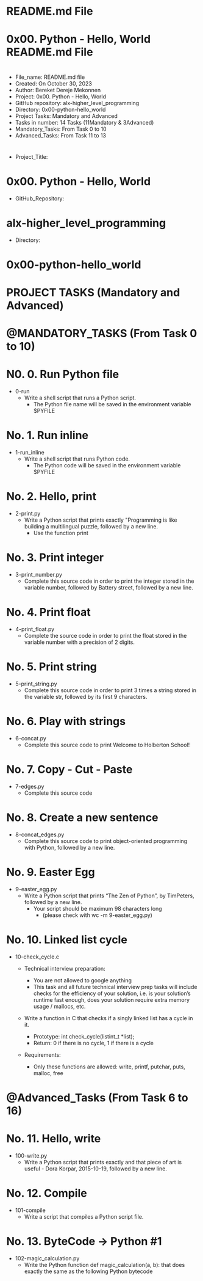 # README.md File
  # 0x00. Python - Hello, World README.md File

#
* File_name: README.md file
* Created: On October 30, 2023
* Author: Bereket Dereje Mekonnen
* Project: 0x00. Python - Hello, World
* GitHub repository: alx-higher_level_programming
* Directory: 0x00-python-hello_world
* Project Tasks: Mandatory and Advanced
* Tasks in number: 14 Tasks (11Mandatory & 3Advanced)
* Mandatory_Tasks: From Task 0 to 10
* Advanced_Tasks: From Task 11 to 13

#                            



* Project_Title:
#                 0x00. Python - Hello, World


* GitHub_Repository:
#                 alx-higher_level_programming


* Directory:
#                  0x00-python-hello_world





# PROJECT TASKS (Mandatory and Advanced)


# @MANDATORY_TASKS (From Task 0 to 10)


# N0. 0. Run Python file
  * 0-run
    * Write a shell script that runs a Python script.
      * The Python file name will be saved in the environment variable $PYFILE

# No. 1. Run inline
  * 1-run_inline
    * Write a shell script that runs Python code.
      * The Python code will be saved in the environment variable $PYFILE

# No. 2. Hello, print
  * 2-print.py
    * Write a Python script that prints exactly "Programming is like building a multilingual puzzle, followed by a new line.
      * Use the function print

# No. 3. Print integer
  * 3-print_number.py
    * Complete this source code in order to print the integer stored in the variable number, followed by Battery street, followed by a new line.
    
# No. 4. Print float
  * 4-print_float.py
    * Complete the source code in order to print the float stored in the variable number with a precision of 2 digits.

# No. 5. Print string
  * 5-print_string.py
    * Complete this source code in order to print 3 times a string stored in the variable str, followed by its first 9 characters.

# No. 6. Play with strings
  * 6-concat.py
    * Complete this source code to print Welcome to Holberton School!

# No. 7. Copy - Cut - Paste
  * 7-edges.py
    * Complete this source code

# No. 8. Create a new sentence
  * 8-concat_edges.py
    * Complete this source code to print object-oriented programming with Python, followed by a new line.

# No. 9. Easter Egg
  * 9-easter_egg.py
    * Write a Python script that prints “The Zen of Python”, by TimPeters, followed by a new line.
      * Your script should be maximum 98 characters long 
        * (please check with wc -m 9-easter_egg.py)

# No. 10. Linked list cycle
  * 10-check_cycle.c
    * Technical interview preparation:
      * You are not allowed to google anything
      * This task and all future technical interview prep tasks will include checks for the efficiency of your solution, i.e. is your solution’s runtime fast enough, does your solution require extra memory usage / mallocs, etc.

    * Write a function in C that checks if a singly linked list has a cycle in it.
      * Prototype: int check_cycle(listint_t *list);
      * Return: 0 if there is no cycle, 1 if there is a cycle

    * Requirements:
      * Only these functions are allowed: write, printf, putchar, puts, malloc, free


# @Advanced_Tasks (From Task 6 to 16)

# No. 11. Hello, write
  * 100-write.py
    * Write a Python script that prints exactly and that piece of art is useful - Dora Korpar, 2015-10-19, followed by a new line.

# No. 12. Compile
  * 101-compile
    * Write a script that compiles a Python script file.

# No. 13. ByteCode -> Python #1
  * 102-magic_calculation.py
    * Write the Python function def magic_calculation(a, b): that does exactly the same as the following Python bytecode
